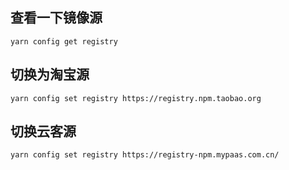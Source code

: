 ## 查看一下镜像源

`yarn config get registry`

## 切换为淘宝源

`yarn config set registry https://registry.npm.taobao.org`

## 切换云客源

`yarn config set registry https://registry-npm.mypaas.com.cn/`

